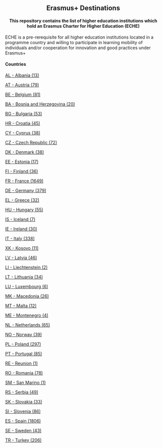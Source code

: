 <h2 align="center">
  Erasmus+ Destinations
</h2>

<h4 align="center">
  This repository contains the list of higher education institutions which hold an Erasmus Charter for Higher Education (ECHE)
</h4>

ECHE is a pre-rerequisite for all higher education institutions located in a programme country and willing to participate in learning mobility of individuals and/or cooperation for innovation and good practices under Erasmus+

<h4>
  Countries
</h4>

<!-- LIST BEGIN -->
<p>
  <a href="/countries/AL.md">
    AL - Albania (13)
  </a>
</p>
<p>
  <a href="/countries/AT.md">
    AT - Austria (79)
  </a>
</p>
<p>
  <a href="/countries/BE.md">
    BE - Belgium (81)
  </a>
</p>
<p>
  <a href="/countries/BA.md">
    BA - Bosnia and Herzegovina (20)
  </a>
</p>
<p>
  <a href="/countries/BG.md">
    BG - Bulgaria (53)
  </a>
</p>
<p>
  <a href="/countries/HR.md">
    HR - Croatia (45)
  </a>
</p>
<p>
  <a href="/countries/CY.md">
    CY - Cyprus (38)
  </a>
</p>
<p>
  <a href="/countries/CZ.md">
    CZ - Czech Republic (72)
  </a>
</p>
<p>
  <a href="/countries/DK.md">
    DK - Denmark (38)
  </a>
</p>
<p>
  <a href="/countries/EE.md">
    EE - Estonia (17)
  </a>
</p>
<p>
  <a href="/countries/FI.md">
    FI - Finland (36)
  </a>
</p>
<p>
  <a href="/countries/FR.md">
    FR - France (1649)
  </a>
</p>
<p>
  <a href="/countries/DE.md">
    DE - Germany (379)
  </a>
</p>
<p>
  <a href="/countries/EL.md">
    EL - Greece (32)
  </a>
</p>
<p>
  <a href="/countries/HU.md">
    HU - Hungary (55)
  </a>
</p>
<p>
  <a href="/countries/IS.md">
    IS - Iceland (7)
  </a>
</p>
<p>
  <a href="/countries/IE.md">
    IE - Ireland (30)
  </a>
</p>
<p>
  <a href="/countries/IT.md">
    IT - Italy (338)
  </a>
</p>
<p>
  <a href="/countries/XK.md">
    XK - Kosovo (11)
  </a>
</p>
<p>
  <a href="/countries/LV.md">
    LV - Latvia (46)
  </a>
</p>
<p>
  <a href="/countries/LI.md">
    LI - Liechtenstein (2)
  </a>
</p>
<p>
  <a href="/countries/LT.md">
    LT - Lithuania (34)
  </a>
</p>
<p>
  <a href="/countries/LU.md">
    LU - Luxembourg (6)
  </a>
</p>
<p>
  <a href="/countries/MK.md">
    MK - Macedonia (26)
  </a>
</p>
<p>
  <a href="/countries/MT.md">
    MT - Malta (12)
  </a>
</p>
<p>
  <a href="/countries/ME.md">
    ME - Montenegro (4)
  </a>
</p>
<p>
  <a href="/countries/NL.md">
    NL - Netherlands (65)
  </a>
</p>
<p>
  <a href="/countries/NO.md">
    NO - Norway (39)
  </a>
</p>
<p>
  <a href="/countries/PL.md">
    PL - Poland (297)
  </a>
</p>
<p>
  <a href="/countries/PT.md">
    PT - Portugal (85)
  </a>
</p>
<p>
  <a href="/countries/RE.md">
    RE - Reunion (1)
  </a>
</p>
<p>
  <a href="/countries/RO.md">
    RO - Romania (78)
  </a>
</p>
<p>
  <a href="/countries/SM.md">
    SM - San Marino (1)
  </a>
</p>
<p>
  <a href="/countries/RS.md">
    RS - Serbia (49)
  </a>
</p>
<p>
  <a href="/countries/SK.md">
    SK - Slovakia (33)
  </a>
</p>
<p>
  <a href="/countries/SI.md">
    SI - Slovenia (86)
  </a>
</p>
<p>
  <a href="/countries/ES.md">
    ES - Spain (1806)
  </a>
</p>
<p>
  <a href="/countries/SE.md">
    SE - Sweden (43)
  </a>
</p>
<p>
  <a href="/countries/TR.md">
    TR - Turkey (206)
  </a>
</p>
<!-- LIST END -->
